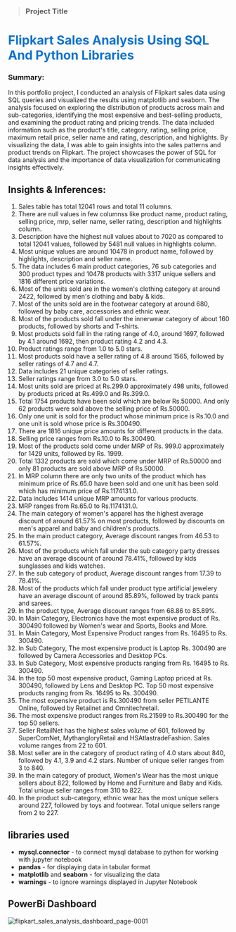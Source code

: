 <blockquote> <h3> Project Title </h3> </blockquote>
<h1 style = 'color:#0C73D1;' >  Flipkart Sales Analysis Using SQL And Python Libraries</h1>
<h3> Summary: </h3>
In this portfolio project, I conducted an analysis of Flipkart sales data using SQL queries and visualized the results using matplotlib and seaborn. The analysis focused on exploring the distribution of products across main and sub-categories, identifying the most expensive and best-selling products, and examining the product rating and pricing trends. The data included information such as the product's title, category, rating, selling price, maximum retail price, seller name and rating, description, and highlights. By visualizing the data, I was able to gain insights into the sales patterns and product trends on Flipkart.  The project showcases the power of SQL for data analysis and the importance of data visualization for communicating insights effectively.

## Insights & Inferences: 
1. Sales table has total 12041 rows and total 11 columns.
2. There are null values in few columnss like product name, product rating, selling price, mrp, seller name, seller rating, description and highlights column.
3. Description have the highest null values about to 7020 as compared to total 12041 values, followed by 5481 null values in highlights column.
4. Most unique values are around 10478 in product name, followed by highlights, description and seller name.
5. The data includes 6 main product categories, 76 sub categories and 300 product types and 10478 products with 3317 unique sellers and 1816 different price variations.
6. Most of the units sold are in the women's clothing category at around 2422, followed by men's clothing and baby & kids.
7. Most of the units sold are in the footwear category at around 680, followed by baby care, accessories and ethnic wear.
8. Most of the products sold fall under the innerwear category of about 160 products, followed by shorts and T-shirts.
9. Most products sold fall in the rating range of 4.0, around 1697, followed by 4.1 around 1692, then product rating 4.2 and 4.3.
10. Product ratings range from 1.0 to 5.0 stars.
11. Most products sold have a seller rating of 4.8 around 1565, followed by seller ratings of 4.7 and 4.7.
12. Data includes 21 unique categories of seller ratings.
13. Seller ratings range from 3.0 to 5.0 stars.
14. Most units sold are priced at Rs.299.0 approximately 498 units, followed by products priced at Rs.499.0 and Rs.399.0.
15. Total 1754 products have been sold which are below Rs.50000. And only 62 products were sold above the selling price of Rs.50000.
16. Only one unit is sold for the product whose minimum price is Rs.10.0 and one unit is sold whose price is Rs.300490.
17. There are 1816 unique price amounts for different products in the data.
18. Selling price ranges from Rs.10.0 to Rs.300490.
19. Most of the products sold come under MRP of Rs. 999.0 approximately for 1429 units, followed by Rs. 1999.
20. Total 1332 products are sold which come under MRP of Rs.50000 and only 81 products are sold above MRP of Rs.50000.
21. In MRP column there are only two units of the product which has minimum price of Rs.65.0 have been sold and one unit has been sold which has minimum price of Rs.1174131.0.
22. Data includes 1414 unique MRP amounts for various products.
23. MRP ranges from Rs.65.0 to Rs.1174131.0.
24. The main category of women's apparel has the highest average discount of around 61.57% on most products, followed by discounts on men's apparel and baby and children's products.
25. In the main product category, Average discount ranges from 46.53 to 61.57%.
26. Most of the products which fall under the sub category party dresses have an average discount of around 78.41%, followed by kids sunglasses and kids watches.
27. In the sub category of product, Average discount ranges from 17.39 to 78.41%.
28. Most of the products which fall under product type artificial jewelery have an average discount of around 85.89%, followed by track pants and sarees.
29. In the product type, Average discount ranges from 68.86 to 85.89%.
30. In Main Category, Electronics have the most expensive product of Rs. 300490 followed by Women's wear and Sports, Books and More.
31. In Main Category, Most Expensive Product ranges from Rs. 16495 to Rs. 300490.
32. In Sub Category, The most expensive product is Laptop Rs. 300490 are followed by Camera Accessories and Desktop PCs.
33. In Sub Category, Most expensive products ranging from Rs. 16495 to Rs. 300490.
34. In the top 50 most expensive product, Gaming Laptop priced at Rs. 300490, followed by Lens and Desktop PC. Top 50 most expensive products ranging from Rs. 16495 to Rs. 300490.
35. The most expensive product is Rs.300490 from seller PETILANTE Online, followed by Retailnet and Omnitechretail.
36. The most expensive product ranges from Rs.21599 to Rs.300490 for the top 50 sellers.
37. Seller RetailNet has the highest sales volume of 601, followed by SuperComNet, MythangloryRetail and HSAtlastradeFashion. Sales volume ranges from 22 to 601.
38. Most seller are in the category of product rating of 4.0 stars about 840, followed by 4.1, 3.9 and 4.2 stars. Number of unique seller ranges from 3 to 840.
39. In the main category of product, Women's Wear has the most unique sellers about 822, followed by Home and Furniture and Baby and Kids. Total unique seller ranges from 310 to 822.
40. In the product sub-category, ethnic wear has the most unique sellers around 227, followed by toys and footwear. Total unique sellers range from 2 to 227.

## libraries used
* __mysql.connector__ - to connect mysql database to python for working with jupyter notebook
* __pandas__ - for displaying data in tabular format
* __matplotlib__ and __seaborn__ - for visualizing the data
* __warnings__ - to ignore warnings displayed in Jupyter Notebook

## PowerBi Dashboard
![flipkart_sales_analysis_dashboard_page-0001](https://user-images.githubusercontent.com/105104702/227780805-ddc7404b-0ced-4c33-bd36-27359b3a5be1.jpg)
